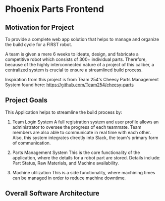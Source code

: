 # Phoenix Parts Frontend

## Motivation for Project
To provide a complete web app solution that helps to manage and organize the build cycle for a FIRST robot.  

A team is given a mere 6 weeks to ideate, design, and fabricate a competitive robot which consists of 300+ individual parts.  Therefore, because of the highly interconnected nature of a project of this caliber, a centralized system is crucial to ensure a streamlined build process.

Inspiration from this project is from Team 254's Cheesy Parts Management System found here: https://github.com/Team254/cheesy-parts

## Project Goals

This Application helps to streamline the build process by:

1.  Team Login System
  A full registration system and user profile allows an administrator to oversee the progress of each teammate.  Team members are also able to communicate in real time with each other.  Also, this system integrates directly into Slack, the team's primary form of communication.
  
2.  Parts Management System
  This is the core functionality of the application, where the details for a robot part are stored.  Details include: Part Status, Raw Materials, and Machine availability.
  
3.  Machine utilization
  This is a side functionality, where machining times can be managed in order to reduce machine downtime.

## Overall Software Architecture
